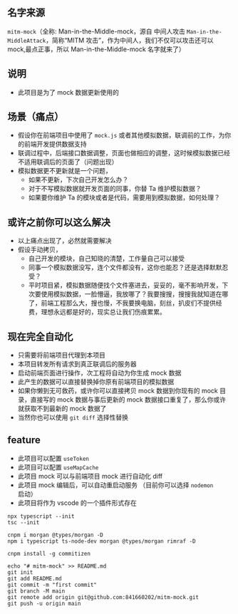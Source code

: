 ## 名字来源
  `mitm-mock`（全称: Man-in-the-Middle-mock，源自 中间人攻击  `Man-in-the-MiddleAttack`，简称“MITM 攻击”，作为中间人，我们不仅可以攻击还可以 mock,最点正事，所以 Man-in-the-Middle-mock 名字就来了）
## 说明

-   此项目是为了 mock 数据更新使用的

## 场景（痛点）

-   假设你在前端项目中使用了 `mock.js` 或者其他模拟数据，联调前的工作，为你的前端开发提供数据支持
-   联调过程中，后端接口数据调整，页面也做相应的调整，这时候模拟数据已经不适用联调后的页面了（问题出现）
-   模拟数据更不更新就是一个问题，
    -   如果不更新，下次自己开发怎么办？
    -   对于不写模拟数据就开发页面的同事，你替 Ta 维护模拟数据？
    -   如果要你维护 Ta 的模块或者是代码，需要用到模拟数据，如何处理？

## 或许之前你可以这么解决

-   以上痛点出现了，必然就需要解决
-   假设手动拷贝，
    -   自己开发的模块，自己知晓的清楚，工作量自己可以接受
    -   同事一个模拟数据没写，连个文件都没有，这你也能忍？还是选择默默忍受？
    -   平时项目紧，模拟数据随便找个文件塞进去，妥妥的，毫不影响开发，下次要使用模拟数据，一脸懵逼，我放哪了？我要搜搜，搜搜我就知道在哪了，前端工程那么大，搜也慢，不我要换电脑，刻丝，扒皮们不提供经费，理想永远都是好的，现实总让我们伤痕累累。

## 现在完全自动化

-   只需要将前端项目代理到本项目
-   本项目转发所有请求到真正联调后的服务器
-   启动前端页面进行操作，次工程将自动为你生成 mock 数据
-   此产生的数据可以直接替换掉你原有前端项目的模拟数据
-   如果你懒到无可救药，或许你可以直接拷贝 mock 数据到你现有的 mock 目录，直接写的 mock 数据与事后更新的 mock 数据接口重复了，那么你或许就获取不到最新的 mock 数据了
-   当然你也可以使用 `git diff` 选择性替换

## feature

-   此项目可以配置 `useToken`
-   此项目可以配置 `useMapCache`
-   此项目 mock 可以与前端项目 mock 进行自动化 diff
-   此项目 mock 编辑后，可以自动重启动服务 （目前你可以选择 `nodemon` 启动）
-   此项目将作为 vscode 的一个插件形式存在

```
npx typescript --init
tsc --init
```

```
cnpm i morgan @types/morgan -D
npm i typescript ts-node-dev morgan @types/morgan rimraf -D

```

```
cnpm install -g commitizen
```

```
echo "# mitm-mock" >> README.md
git init
git add README.md
git commit -m "first commit"
git branch -M main
git remote add origin git@github.com:841660202/mitm-mock.git
git push -u origin main

```
